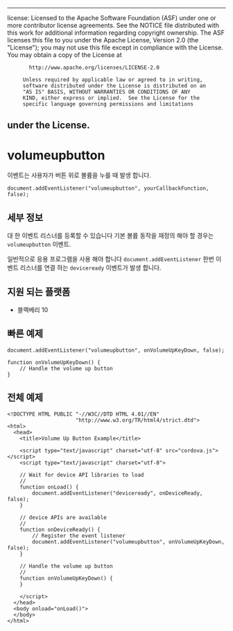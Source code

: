 * * *

license: Licensed to the Apache Software Foundation (ASF) under one or more contributor license agreements. See the NOTICE file distributed with this work for additional information regarding copyright ownership. The ASF licenses this file to you under the Apache License, Version 2.0 (the "License"); you may not use this file except in compliance with the License. You may obtain a copy of the License at

           http://www.apache.org/licenses/LICENSE-2.0
    
         Unless required by applicable law or agreed to in writing,
         software distributed under the License is distributed on an
         "AS IS" BASIS, WITHOUT WARRANTIES OR CONDITIONS OF ANY
         KIND, either express or implied.  See the License for the
         specific language governing permissions and limitations
    

## under the License.

# volumeupbutton

이벤트는 사용자가 버튼 위로 볼륨을 누를 때 발생 합니다.

    document.addEventListener("volumeupbutton", yourCallbackFunction, false);
    

## 세부 정보

대 한 이벤트 리스너를 등록할 수 있습니다 기본 볼륨 동작을 재정의 해야 할 경우는 `volumeupbutton` 이벤트.

일반적으로 응용 프로그램을 사용 해야 합니다 `document.addEventListener` 한번 이벤트 리스너를 연결 하는 `deviceready` 이벤트가 발생 합니다.

## 지원 되는 플랫폼

*   블랙베리 10

## 빠른 예제

    document.addEventListener("volumeupbutton", onVolumeUpKeyDown, false);
    
    function onVolumeUpKeyDown() {
        // Handle the volume up button
    }
    

## 전체 예제

    <!DOCTYPE HTML PUBLIC "-//W3C//DTD HTML 4.01//EN"
                          "http://www.w3.org/TR/html4/strict.dtd">
    <html>
      <head>
        <title>Volume Up Button Example</title>
    
        <script type="text/javascript" charset="utf-8" src="cordova.js"></script>
        <script type="text/javascript" charset="utf-8">
    
        // Wait for device API libraries to load
        //
        function onLoad() {
            document.addEventListener("deviceready", onDeviceReady, false);
        }
    
        // device APIs are available
        //
        function onDeviceReady() {
            // Register the event listener
            document.addEventListener("volumeupbutton", onVolumeUpKeyDown, false);
        }
    
        // Handle the volume up button
        //
        function onVolumeUpKeyDown() {
        }
    
        </script>
      </head>
      <body onload="onLoad()">
      </body>
    </html>